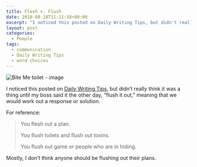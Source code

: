 ```yaml
---
title: Flesh v. Flush
date: 2010-08-18T11:11:58+00:00
excerpt: "I noticed this posted on Daily Writing Tips, but didn't really think it was a thing until my boss said it the other"
layout: post
categories:
  - People
tags:
  - communication
  - Daily Writing Tips
  - word choices
---
```

<img class="alignright" title="Bite Me toilet" src="https://dv8b8dkxht4vb.cloudfront.net/img/bite-me-toilet-200.jpg" alt="Bite Me toilet - image" />

I noticed this posted on [Daily Writing Tips](http://www.dailywritingtips.com/fleshing-out-and-flushing-out/), but didn’t really think it was a thing until my boss said it the other day, “flush it out,” meaning that we would work out a response or solution.

For reference:

> You flesh out a plan.
>
> You flush toilets and flush out toxins.
>
> You flush out game or people who are in hiding.

Mostly, I don’t think anyone should be flushing out their plans.